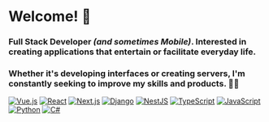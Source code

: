 # Welcome! 👋

### Full Stack Developer _(and sometimes Mobile)_. Interested in creating applications that entertain or facilitate everyday life. 
### Whether it's developing interfaces or creating servers, I'm constantly seeking to improve my skills and products. 🧑‍💻

[![Vue.js](https://img.shields.io/badge/Vue.js-4FC08D?style=flat-square&logo=Vue.js&logoColor=white)](https://vuejs.org/)
[![React](https://img.shields.io/badge/React-61DAFB?style=flat-square&logo=React&logoColor=white)](https://reactjs.org/)
[![Next.js](https://img.shields.io/badge/Next.js-000000?style=flat-square&logo=Next.js&logoColor=white)](https://nextjs.org/)
[![Django](https://img.shields.io/badge/Django-092E20?style=flat-square&logo=Django&logoColor=white)](https://www.djangoproject.com/)
[![NestJS](https://img.shields.io/badge/NestJS-E0234E?style=flat-square&logo=NestJS&logoColor=white)](https://nestjs.com/)
[![TypeScript](https://img.shields.io/badge/TypeScript-3178C6?style=flat-square&logo=TypeScript&logoColor=white)](https://www.typescriptlang.org/)
[![JavaScript](https://img.shields.io/badge/JavaScript-F7DF1E?style=flat-square&logo=JavaScript&logoColor=white)](https://www.javascript.com/)
[![Python](https://img.shields.io/badge/Python-3776AB?style=flat-square&logo=Python&logoColor=white)](https://www.python.org/)
[![C#](https://img.shields.io/badge/C%23-239120?style=flat-square&logo=C%20Sharp&logoColor=white)](https://docs.microsoft.com/en-us/dotnet/csharp/)

